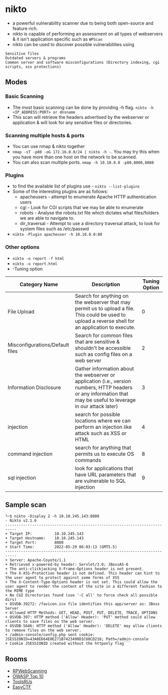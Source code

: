 # nikto

- a powerful vulnerability scanner due to being both open-source and feature rich.
- nikto is capable of performing an assessment on all types of webservers & it isn't application specific such as `WPScan`
- nikto can be used to discover possible vulnerabilities using
```
Sensitive files
Outdated servers & programs
Common server and software misconfigurations (Directory indexing, cgi scripts, xss protections)
```
## Modes
### Basic Scanning
- The most basic scanning can be done by providing -h flag. `nikto -h <IP_ADDRESS:PORT> or dnsname`
- This scan will retrieve the headers advertised by the webserver or application & will look for any sensitive files or directories.
### Scanning multiple hosts & ports
- You can use nmap & nikto together
- `nmap -sT -p80 -oG 172.16.0.0/24 | nikto -h -`. You may try this when you have more than one host on the network to be scanned.
- You can also scan multiple ports. `nmap -h 10.10.0.0 -p80,8000,8080`
### Plugins
- to find the available list of plugins use - `nikto --list-plugins`
- Some of the interesting plugins are as follows:
  - apacheusers - attempt to enumerate Apache HTTP authentication users
  - cgi - Look for CGI scripts that we may be able to enumerate
  - robots - Analyse the robots.txt file which dictates what files/folders we are able to navigate to.
  - dir_traversal - Attempt to use a directory traversal attack, to look for system files such as /etc/passwd 
- `nikto -Plugin apacheuser -h 10.10.0.0:80`
### Other options
- `nikto -o report -f html`
- `nikto -o report.html`
- -Tuning option

|Category Name|Description |Tuning Option|
|-|-|-|
|File Upload|Search for anything on the webserver that may permit us to upload a file. This could be used to upload a reverse shell for an application to execute.|0|
|Misconfigurations/Default files|Search for common files that are sensitive & shouldn't be accessible such as config files on a web server|2|
|Information Disclosure|Gather information about the webserver or application (i.e., version numbers, HTTP headers or any information that may be useful to leverage in our attack later)|3|
|injection|search for possible locations where we can perform an injection like attack such as XSS or HTML|4|
|command injection|search for anything that permits us to execute OS commands|8|
|sql injection|look for applications that have URL parameters that are vulnerable to SQL injection|9|

## Sample scan
```
└─$ nikto -Display 2 -h 10.10.245.143:8080
- Nikto v2.1.6
---------------------------------------------------------------------------
+ Target IP:          10.10.245.143
+ Target Hostname:    10.10.245.143
+ Target Port:        8080
+ Start Time:         2022-05-29 06:03:13 (GMT5.5)
---------------------------------------------------------------------------
+ Server: Apache-Coyote/1.1
+ Retrieved x-powered-by header: Servlet/3.0; JBossAS-6
+ The anti-clickjacking X-Frame-Options header is not present.
+ The X-XSS-Protection header is not defined. This header can hint to the user agent to protect against some forms of XSS
+ The X-Content-Type-Options header is not set. This could allow the user agent to render the content of the site in a different fashion to the MIME type
+ No CGI Directories found (use '-C all' to force check all possible dirs)
+ OSVDB-39272: /favicon.ico file identifies this app/server as: JBoss Server
+ Allowed HTTP Methods: GET, HEAD, POST, PUT, DELETE, TRACE, OPTIONS 
+ OSVDB-397: HTTP method ('Allow' Header): 'PUT' method could allow clients to save files on the web server.
+ OSVDB-5646: HTTP method ('Allow' Header): 'DELETE' may allow clients to remove files on the web server.
+ /admin-console/config.php sent cookie: JSESSIONID=43A0E664E0E271B7423490D1C60CD216; Path=/admin-console
+ Cookie JSESSIONID created without the httponly flag```
```

## Rooms
- [RPWebScanning](https://tryhackme.com/room/rpwebscanning)
- [OWASP Top 10](https://tryhackme.com/room/owasptop10)
- [ToolsRUs](https://tryhackme.com/room/toolrus)
- [EasyCTF](https://tryhackme.com/room/easyctf)

